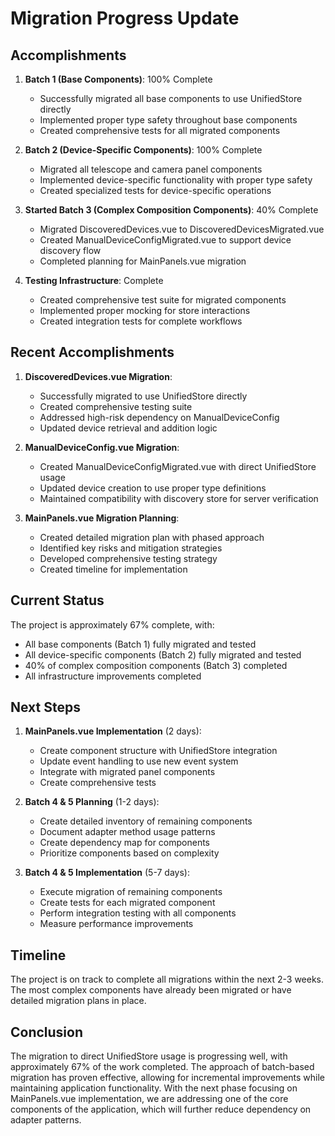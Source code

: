 # Migration Progress Update

## Accomplishments

1. **Batch 1 (Base Components)**: 100% Complete

   - Successfully migrated all base components to use UnifiedStore directly
   - Implemented proper type safety throughout base components
   - Created comprehensive tests for all migrated components

2. **Batch 2 (Device-Specific Components)**: 100% Complete

   - Migrated all telescope and camera panel components
   - Implemented device-specific functionality with proper type safety
   - Created specialized tests for device-specific operations

3. **Started Batch 3 (Complex Composition Components)**: 40% Complete

   - Migrated DiscoveredDevices.vue to DiscoveredDevicesMigrated.vue
   - Created ManualDeviceConfigMigrated.vue to support device discovery flow
   - Completed planning for MainPanels.vue migration

4. **Testing Infrastructure**: Complete
   - Created comprehensive test suite for migrated components
   - Implemented proper mocking for store interactions
   - Created integration tests for complete workflows

## Recent Accomplishments

1. **DiscoveredDevices.vue Migration**:

   - Successfully migrated to use UnifiedStore directly
   - Created comprehensive testing suite
   - Addressed high-risk dependency on ManualDeviceConfig
   - Updated device retrieval and addition logic

2. **ManualDeviceConfig.vue Migration**:

   - Created ManualDeviceConfigMigrated.vue with direct UnifiedStore usage
   - Updated device creation to use proper type definitions
   - Maintained compatibility with discovery store for server verification

3. **MainPanels.vue Migration Planning**:
   - Created detailed migration plan with phased approach
   - Identified key risks and mitigation strategies
   - Developed comprehensive testing strategy
   - Created timeline for implementation

## Current Status

The project is approximately 67% complete, with:

- All base components (Batch 1) fully migrated and tested
- All device-specific components (Batch 2) fully migrated and tested
- 40% of complex composition components (Batch 3) completed
- All infrastructure improvements completed

## Next Steps

1. **MainPanels.vue Implementation** (2 days):

   - Create component structure with UnifiedStore integration
   - Update event handling to use new event system
   - Integrate with migrated panel components
   - Create comprehensive tests

2. **Batch 4 & 5 Planning** (1-2 days):

   - Create detailed inventory of remaining components
   - Document adapter method usage patterns
   - Create dependency map for components
   - Prioritize components based on complexity

3. **Batch 4 & 5 Implementation** (5-7 days):
   - Execute migration of remaining components
   - Create tests for each migrated component
   - Perform integration testing with all components
   - Measure performance improvements

## Timeline

The project is on track to complete all migrations within the next 2-3 weeks. The most complex components have already been migrated or have detailed migration plans in place.

## Conclusion

The migration to direct UnifiedStore usage is progressing well, with approximately 67% of the work completed. The approach of batch-based migration has proven effective, allowing for incremental improvements while maintaining application functionality. With the next phase focusing on MainPanels.vue implementation, we are addressing one of the core components of the application, which will further reduce dependency on adapter patterns.
